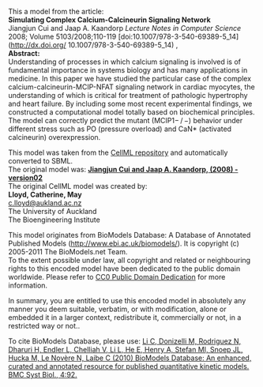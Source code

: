 

This a model from the article:  
**Simulating Complex Calcium-Calcineurin Signaling Network**   
Jiangjun Cui and Jaap A. Kaandorp _Lecture Notes in Computer Science_ 2008;
Volume 5103/2008;110-119 [doi:10.1007/978-3-540-69389-5_14](http://dx.doi.org/
10.1007/978-3-540-69389-5_14) ,  
**Abstract:**   
Understanding of processes in which calcium signaling is involved is of
fundamental importance in systems biology and has many applications in
medicine. In this paper we have studied the particular case of the complex
calcium-calcineurin-MCIP-NFAT signaling network in cardiac myocytes, the
understanding of which is critical for treatment of pathologic hypertrophy and
heart failure. By including some most recent experimental findings, we
constructed a computational model totally based on biochemical principles. The
model can correctly predict the mutant (MCIP1− / −) behavior under different
stress such as PO (pressure overload) and CaN* (activated calcineurin)
overexpression.

This model was taken from the [CellML
repository](http://www.cellml.org/models) and automatically converted to SBML.  
The original model was: [ **Jiangjun Cui and Jaap A. Kaandorp, (2008)
-version02** ](http://www.cellml.org/models/cui_kaandorp_2008_version02)  
The original CellML model was created by:  
**Lloyd, Catherine, May**   
c.lloyd@aukland.ac.nz  
The University of Auckland  
The Bioengineering Institute  

This model originates from BioModels Database: A Database of Annotated
Published Models (http://www.ebi.ac.uk/biomodels/). It is copyright (c)
2005-2011 The BioModels.net Team.  
To the extent possible under law, all copyright and related or neighbouring
rights to this encoded model have been dedicated to the public domain
worldwide. Please refer to [CC0 Public Domain
Dedication](http://creativecommons.org/publicdomain/zero/1.0/) for more
information.

In summary, you are entitled to use this encoded model in absolutely any
manner you deem suitable, verbatim, or with modification, alone or embedded it
in a larger context, redistribute it, commercially or not, in a restricted way
or not..  
  
To cite BioModels Database, please use: [Li C, Donizelli M, Rodriguez N,
Dharuri H, Endler L, Chelliah V, Li L, He E, Henry A, Stefan MI, Snoep JL,
Hucka M, Le Novère N, Laibe C (2010) BioModels Database: An enhanced, curated
and annotated resource for published quantitative kinetic models. BMC Syst
Biol., 4:92.](http://www.ncbi.nlm.nih.gov/pubmed/20587024)

